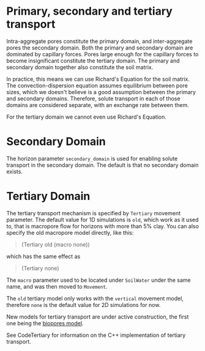 # Primary, secondary and tertiary transport #

Intra-aggregate pores constitute the primary domain, and inter-aggregate pores the secondary domain.  Both the primary and secondary domain are dominated by capillary forces.  Pores large enough for the capillary forces to become insignificant constitute the tertiary domain.  The primary and secondary domain together also constitute the soil matrix.

In practice, this means we can use Richard's Equation for the soil matrix.  The convection-dispersion equation assumes equilibrium between pore sizes, which we doesn't believe is a good assumption between the primary and secondary domains.  Therefore, solute transport in each of those domains are considered separate, with an exchange rate between them.

For the tertiary domain we cannot even use Richard's Equation.

# Secondary Domain #

The horizon parameter `secondary_domain` is used for enabling solute transport in the secondary domain.  The default is that no secondary domain exists.

# Tertiary Domain #

The tertiary transport mechanism is specified by `Tertiary` movement parameter.  The default value for 1D simulations is `old`, which work as it used to, that is macropore flow for horizons with more than 5% clay.  You can also specify the old macropore model directly, like this:

> (Tertiary old (macro none))

which has the same effect as

> (Tertiary none)

The `macro` parameter used to be located under `SoilWater` under the same name, and was then moved to `Movement`.

The `old` tertiary model only works with the `vertical` movement model, therefore `none` is the default value for 2D simulations for now.

New models for tertiary transport are under active construction, the first one being the [biopores model](TertiaryBiopores.md).

See CodeTertiary for information on the C++ implementation of tertiary transport.